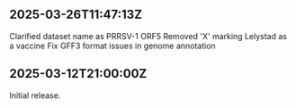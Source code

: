 ## 2025-03-26T11:47:13Z

Clarified dataset name as PRRSV-1 ORF5
Removed 'X' marking Lelystad as a vaccine
Fix GFF3 format issues in genome annotation


## 2025-03-12T21:00:00Z

Initial release.
